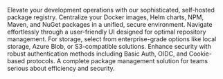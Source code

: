 Elevate your development operations with our sophisticated, self-hosted package registry. Centralize your Docker images, Helm charts, NPM, Maven, and NuGet packages in a unified, secure environment. Navigate effortlessly through a user-friendly UI designed for optimal repository management. For storage, select from enterprise-grade options like local storage, Azure Blob, or S3-compatible solutions. Enhance security with robust authentication methods including Basic Auth, OIDC, and Cookie-based protocols. A complete package management solution for teams serious about efficiency and security.